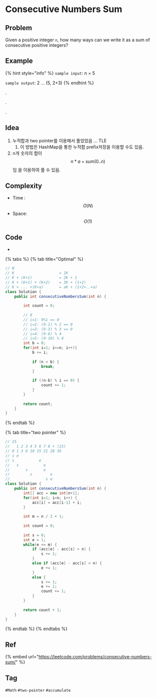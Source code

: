 # Consecutive Numbers Sum

## Problem

Given a positive integer `n`, how many ways can we write it as a sum of consecutive positive integers?

## Example

{% hint style="info" %}
`sample input`: n = 5

`sample output`: 2 ... \(5, 2+3\)
{% endhint %}



.

.

.



## Idea

1. 누적합과 two pointer를 이용해서 풀었었음 ... TLE
   1. 이 방법은 HashMap을 통한 누적합 prefix저장을 이용할 수도 있음.
2. n개 숫자의 합이 $$n*a + sum(0..n)$$ 임 을 이용하여 풀 수 있음.

## Complexity

* Time : $$O(N)$$
* Space: $$O(1)$$

## Code 

* 
{% tabs %}
{% tab title="Optimal" %}


```java
// N
// K                    = 1K
// K + (K+1)            = 2K + 1
// K + (K+1) + (K+2)    = 3K + (1+2)
// K + ... +(K+a)       = aK + (1+2+..+a)
class Solution {
    public int consecutiveNumbersSum(int n) {
        
        int count = 0;
        
        // 9 
        // i=1: 9%1 == 0
        // i=2: (9-1) % 2 == 0
        // i=3: (9-3) % 3 == 0
        // i=4: (9-6) % 4 
        // i=5: (9-10) % 4
        int b = 0;
        for(int i=1; i<=n; i++){
            b += i;
            
            if (n < b) {
                break;
            }
            
            if ((n-b) % i == 0) {
                count += 1;
            }
        }
        
        return count;
    }
}
```
{% endtab %}

{% tab title="two pointer" %}


```java
// 15
//   1 2 3 4 5 6 7 8 + (15)
// 0 1 3 6 10 15 21 28 36
// s e
// s           e     
//   s           e
//       s       e
//         s        e
//                s e
class Solution {
    public int consecutiveNumbersSum(int n) {
        int[] acc = new int[n+1];
        for(int i=1; i<n; i++) {
            acc[i] = acc[i-1] + i;
        }
        
        int m = n / 2 + 1;
        
        int count = 0;
        
        int s = 0;
        int e = 1;
        while(e <= m) {
            if (acc[e] - acc[s] > n) {
                s += 1;
            }
            else if (acc[e] - acc[s] < n) {
                e += 1;
            }
            else {
                s += 1;
                e += 1;
                count += 1;
            }
        }
        
        return count + 1;
    }
}
```
{% endtab %}
{% endtabs %}

## Ref

{% embed url="https://leetcode.com/problems/consecutive-numbers-sum/" %}





## Tag

`#Math` `#two-pointer` `#accumulate` 

